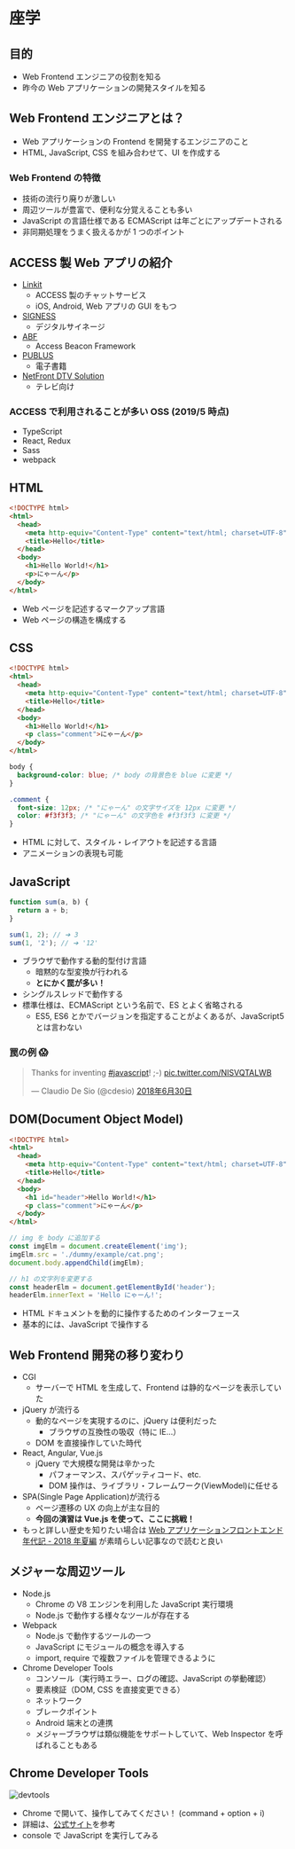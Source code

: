 # 座学

## 目的

- Web Frontend エンジニアの役割を知る
- 昨今の Web アプリケーションの開発スタイルを知る

## Web Frontend エンジニアとは？

- Web アプリケーションの Frontend を開発するエンジニアのこと
- HTML, JavaScript, CSS を組み合わせて、UI を作成する

### Web Frontend の特徴

- 技術の流行り廃りが激しい
- 周辺ツールが豊富で、便利な分覚えることも多い
- JavaScript の言語仕様である ECMAScript は年ごとにアップデートされる
- 非同期処理をうまく扱えるかが 1 つのポイント

## ACCESS 製 Web アプリの紹介

- [Linkit](https://www.access-company.com/products/service-solution/linkit/)
  - ACCESS 製のチャットサービス
  - iOS, Android, Web アプリの GUI をもつ
- [SIGNESS](https://www.access-company.com/products/service-solution/signess/)
  - デジタルサイネージ
- [ABF](https://www.access-company.com/products/iot/access-beacon-framework/)
  - Access Beacon Framework
- [PUBLUS](https://www.access-company.com/products/ebook/)
  - 電子書籍
- [NetFront DTV Solution](https://www.access-company.com/products/browser/netfront-dtv-solution/)
  - テレビ向け

### ACCESS で利用されることが多い OSS (2019/5 時点)

- TypeScript
- React, Redux
- Sass
- webpack

## HTML

```html
<!DOCTYPE html>
<html>
  <head>
    <meta http-equiv="Content-Type" content="text/html; charset=UTF-8" />
    <title>Hello</title>
  </head>
  <body>
    <h1>Hello World!</h1>
    <p>にゃーん</p>
  </body>
</html>
```

- Web ページを記述するマークアップ言語
- Web ページの構造を構成する

## CSS

```html
<!DOCTYPE html>
<html>
  <head>
    <meta http-equiv="Content-Type" content="text/html; charset=UTF-8" />
    <title>Hello</title>
  </head>
  <body>
    <h1>Hello World!</h1>
    <p class="comment">にゃーん</p>
  </body>
</html>
```

```css
body {
  background-color: blue; /* body の背景色を blue に変更 */
}

.comment {
  font-size: 12px; /* "にゃーん" の文字サイズを 12px に変更 */
  color: #f3f3f3; /* "にゃーん" の文字色を #f3f3f3 に変更 */
}
```

- HTML に対して、スタイル・レイアウトを記述する言語
- アニメーションの表現も可能

## JavaScript

```js
function sum(a, b) {
  return a + b;
}

sum(1, 2); // ➔ 3
sum(1, '2'); // ➔ '12'
```

- ブラウザで動作する動的型付け言語
  - 暗黙的な型変換が行われる
  - **とにかく罠が多い！**
- シングルスレッドで動作する
- 標準仕様は、ECMAScript という名前で、ES とよく省略される
  - ES5, ES6 とかでバージョンを指定することがよくあるが、JavaScript5 とは言わない

### 罠の例 😱

<blockquote class="twitter-tweet" data-lang="ja"><p lang="en" dir="ltr">Thanks for inventing <a href="https://twitter.com/hashtag/javascript?src=hash&amp;ref_src=twsrc%5Etfw">#javascript</a>! ;-) <a href="https://t.co/NISVQTALWB">pic.twitter.com/NISVQTALWB</a></p>&mdash; Claudio De Sio (@cdesio) <a href="https://twitter.com/cdesio/status/1013166206877163520?ref_src=twsrc%5Etfw">2018年6月30日</a></blockquote>
<script async src="https://platform.twitter.com/widgets.js" charset="utf-8"></script>

## DOM(Document Object Model)

```html
<!DOCTYPE html>
<html>
  <head>
    <meta http-equiv="Content-Type" content="text/html; charset=UTF-8" />
    <title>Hello</title>
  </head>
  <body>
    <h1 id="header">Hello World!</h1>
    <p class="comment">にゃーん</p>
  </body>
</html>
```

```js
// img を body に追加する
const imgElm = document.createElement('img');
imgElm.src = './dummy/example/cat.png';
document.body.appendChild(imgElm);

// h1 の文字列を変更する
const headerElm = document.getElementById('header');
headerElm.innerText = 'Hello にゃーん!';
```

- HTML ドキュメントを動的に操作するためのインターフェース
- 基本的には、JavaScript で操作する

## Web Frontend 開発の移り変わり

- CGI
  - サーバーで HTML を生成して、Frontend は静的なページを表示していた
- jQuery が流行る
  - 動的なページを実現するのに、jQuery は便利だった
    - ブラウザの互換性の吸収（特に IE...）
  - DOM を直接操作していた時代
- React, Angular, Vue.js
  - jQuery で大規模な開発は辛かった
    - パフォーマンス、スパゲッティコード、etc.
    - DOM 操作は、ライブラリ・フレームワーク(ViewModel)に任せる
- SPA(Single Page Application)が流行る
  - ページ遷移の UX の向上が主な目的
  - **今回の演習は Vue.js を使って、ここに挑戦！**
- もっと詳しい歴史を知りたい場合は [Web アプリケーションフロントエンド年代記 - 2018 年夏編](https://www.kaitoy.xyz/2018/08/16/chronicle-of-frontend-2018/) が素晴らしい記事なので読むと良い

## メジャーな周辺ツール

- Node.js
  - Chrome の V8 エンジンを利用した JavaScript 実行環境
  - Node.js で動作する様々なツールが存在する
- Webpack
  - Node.js で動作するツールの一つ
  - JavaScript にモジュールの概念を導入する
  - import, require で複数ファイルを管理できるように
- Chrome Developer Tools
  - コンソール（実行時エラー、ログの確認、JavaScript の挙動確認）
  - 要素検証（DOM, CSS を直接変更できる）
  - ネットワーク
  - ブレークポイント
  - Android 端末との連携
  - メジャーブラウザは類似機能をサポートしていて、Web Inspector を呼ばれることもある

## Chrome Developer Tools

![devtools](./images/devtools.png)

- Chrome で開いて、操作してみてください！ (command + option + i)
- 詳細は、[公式サイト](https://developers.google.com/web/tools/chrome-devtools/)を参考
- console で JavaScript を実行してみる

